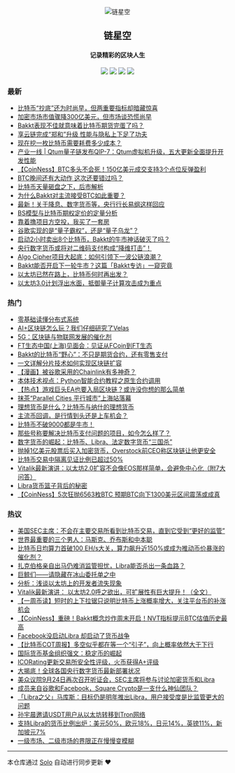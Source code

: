 <p align="center"><img alt="链星空" src="https://static.b3log.org/images/brand/solo-32.png"></p><h2 align="center">
链星空
</h2>

<h4 align="center">记录精彩的区块人生</h4>
<p align="center"><a title="链星空" target="_blank" href="https://github.com/icaurs/solo-blog"><img src="https://img.shields.io/github/last-commit/icaurs/solo-blog.svg?style=flat-square&color=FF9900"></a>
<a title="GitHub repo size in bytes" target="_blank" href="https://github.com/icaurs/solo-blog"><img src="https://img.shields.io/github/repo-size/icaurs/solo-blog.svg?style=flat-square"></a>
<a title="Solo Version" target="_blank" href="https://github.com/b3log/solo/releases"><img src="https://img.shields.io/badge/solo-3.6.5-f1e05a.svg?style=flat-square&color=blueviolet"></a>
<a title="Hits" target="_blank" href="https://github.com/b3log/hits"><img src="https://hits.b3log.org/icaurs/solo-blog.svg"></a></p>

### 最新

* [比特币“抄底”还为时尚早，但两重要指标却暗藏惊喜](https://btstar.xyz/solo/articles/2019/09/26/1569467737421.html)
* [加密市场市值骤降300亿美元，但市场谈恐慌尚早](https://btstar.xyz/solo/articles/2019/09/26/1569467660857.html)
* [Bakkt表现不佳就意味着比特币期货完蛋了吗？](https://btstar.xyz/solo/articles/2019/09/26/1569467495367.html)
* [享云链完成“郑和”升级 性能与隐私上下足了功夫](https://btstar.xyz/solo/articles/2019/09/26/1569467432171.html)
* [现在挖一枚比特币需要耗费多少成本？](https://btstar.xyz/solo/articles/2019/09/26/1569467359199.html)
* [产业一线 | Qtum量子链发布QIP-7：Qtum虚拟机升级，五大更新全面提升开发性能](https://btstar.xyz/solo/articles/2019/09/25/1569422784546.html)
* [【CoinNess】BTC多头不会死！150亿美元成交支持3个点位反弹盈利](https://btstar.xyz/solo/articles/2019/09/25/1569422586727.html)
* [BTC晚间还有大动作  这次还要错过吗？](https://btstar.xyz/solo/articles/2019/09/25/1569422467571.html)
* [比特币天量砸盘之下，后市解析](https://btstar.xyz/solo/articles/2019/09/25/1569422303628.html)
* [为什么Bakkt对主流接受BTC如此重要？](https://btstar.xyz/solo/articles/2019/09/24/1569305021069.html)
* [最新！关于降息、数字货币等，央行行长易纲这样回应](https://btstar.xyz/solo/articles/2019/09/24/1569304968566.html)
* [BS模型与比特币期权定价的定量分析](https://btstar.xyz/solo/articles/2019/09/24/1569304900224.html)
* [靠着撸项目方空投，我买了一套房](https://btstar.xyz/solo/articles/2019/09/24/1569304378439.html)
* [谷歌实现的是“量子霸权”，还是“量子乌龙”？](https://btstar.xyz/solo/articles/2019/09/23/1569248235230.html)
* [启动2小时卖出8个比特币，Bakkt的牛市神话破灭了吗？](https://btstar.xyz/solo/articles/2019/09/23/1569248076102.html)
* [央行数字货币或将对二维码支付构成“降维打击”！](https://btstar.xyz/solo/articles/2019/09/23/1569248032337.html)
* [Algo Cipher项目大起底：如何引领下一波公链浪潮？](https://btstar.xyz/solo/articles/2019/09/23/1569247931824.html)
* [Bakkt能否开启下一轮牛市？这篇「Bakkt专访」一窥究竟](https://btstar.xyz/solo/articles/2019/09/23/1569247850661.html)
* [以太坊已然在路上，比特币何时再出发？](https://btstar.xyz/solo/articles/2019/09/23/1569247787201.html)
* [以太坊3.0计划浮出水面，抵御量子计算攻击成为重点](https://btstar.xyz/solo/articles/2019/09/23/1569247561665.html)

### 热门

* [零基础读懂分布式系统](https://btstar.xyz/solo/articles/2019/09/20/1568960371036.html)
* [AI+区块链怎么玩？我们仔细研究了Velas](https://btstar.xyz/solo/articles/2019/09/20/1568964956495.html)
* [5G：区块链与物联网发展的催化剂](https://btstar.xyz/solo/articles/2019/09/20/1568962861817.html)
* [FT生态中国(上海)见面会：见证从FCoin到FT生态](https://btstar.xyz/solo/articles/2019/09/19/1568905321872.html)
* [Bakkt的比特币“野心”：不只是期货合约，还有零售支付](https://btstar.xyz/solo/articles/2019/09/21/1569069542986.html)
* [一文详解分片技术如何实现区块链扩容](https://btstar.xyz/solo/articles/2019/09/20/1568960518906.html)
* [【漫画】被谷歌采用的Chainlink有多神奇？](https://btstar.xyz/solo/articles/2019/09/20/1568959402917.html)
* [本体技术视点：Python智能合约教程之原生合约调用](https://btstar.xyz/solo/articles/2019/09/20/1568963048638.html)
* [【热点】游戏巨头EA也要入局区块链？或许没你想的那么简单](https://btstar.xyz/solo/articles/2019/09/20/1568952430823.html)
* [抹茶“Parallel Cities 平行城市”上海站落幕](https://btstar.xyz/solo/articles/2019/09/20/1568952586110.html)
* [理想货币是什么？比特币与纳什的理想货币](https://btstar.xyz/solo/articles/2019/09/21/1569069626894.html)
* [主流币回调，是行情到头还是上车机会？](https://btstar.xyz/solo/articles/2019/09/19/1568905129190.html)
* [比特币不破9000都是牛市！](https://btstar.xyz/solo/articles/2019/09/20/1568947666807.html)
* [那些号称要解决比特币支付问题的项目，如今怎么样了？](https://btstar.xyz/solo/articles/2019/09/20/1568954025874.html)
* [数字货币的崛起：比特币、Libra、法定数字货币“三国杀”](https://btstar.xyz/solo/articles/2019/09/20/1568959800977.html)
* [抛掉1亿美元股票后买入加密货币，Overstock前CEO称区块链让他更安全](https://btstar.xyz/solo/articles/2019/09/20/1568960066293.html)
* [比特币交易中隔离见证比例已超过50%](https://btstar.xyz/solo/articles/2019/09/20/1568962948667.html)
* [Vitalik最新演讲：以太坊2.0扩容不会像EOS那样简单，会避免中心化（附7大问答）](https://btstar.xyz/solo/articles/2019/09/22/1569158381949.html)
* [Libra货币篮子背后的秘密](https://btstar.xyz/solo/articles/2019/09/22/1569158125654.html)
* [【CoinNess】5次狂抛6563枚BTC 预期BTC向下1300美元区间震荡或成真](https://btstar.xyz/solo/articles/2019/09/19/1568904510723.html)

### 热议

* [美国SEC主席：不会在主要交易所看到比特币交易，直到它受到“更好的监管”](https://btstar.xyz/solo/articles/2019/09/19/1568904764614.html)
* [世界最重要的三个男人：马斯克、乔布斯和中本聪](https://btstar.xyz/solo/articles/2019/09/20/1568947543387.html)
* [比特币日均算力首破100 EH/s大关，算力飙升近150%或成为推动币价暴涨的催化剂？](https://btstar.xyz/solo/articles/2019/09/20/1568951650452.html)
* [扎克伯格亲自出马仍难消监管担忧，Libra能否杀出一条血路？](https://btstar.xyz/solo/articles/2019/09/20/1568952339760.html)
* [巨鲸们——请隐藏在冰山委托单之中](https://btstar.xyz/solo/articles/2019/09/20/1568964043437.html)
* [分析：浅谈以太坊上的开发者流失现象](https://btstar.xyz/solo/articles/2019/09/20/1568964147348.html)
* [Vitalik最新演讲： 以太坊2.0呼之欲出，可扩展性有巨大提升！（全文）](https://btstar.xyz/solo/articles/2019/09/20/1568964768265.html)
* [【一周币读】短时的上下拉锯只说明比特币上涨概率增大，关注平台币的补涨机会](https://btstar.xyz/solo/articles/2019/09/20/1568990342739.html)
* [【CoinNess】重磅！Bakkt概念炒作周末开启！NVT指标提示BTC估值历史最高](https://btstar.xyz/solo/articles/2019/09/20/1568990397835.html)
* [Facebook没启动Libra 却启动了货币战争](https://btstar.xyz/solo/articles/2019/09/20/1568990752866.html)
* [【比特币COT周报】多空似乎都在等一个“引子”，向上概率依然大于下行](https://btstar.xyz/solo/articles/2019/09/21/1569032012965.html)
* [国际货币基金组织强文：稳定币的崛起](https://btstar.xyz/solo/articles/2019/09/21/1569032130327.html)
* [ICORating更新交易所安全性评级，火币获得A+评级](https://btstar.xyz/solo/articles/2019/09/21/1569032536171.html)
* [大揭底！全球各国央行数字货币最新部署状况](https://btstar.xyz/solo/articles/2019/09/21/1569032721484.html)
* [美众议院9月24日再次召开听证会，SEC主席将参与讨论加密货币和Libra](https://btstar.xyz/solo/articles/2019/09/21/1569032798846.html)
* [成员来自谷歌和Facebook，Square Crypto是一支什么神仙团队？](https://btstar.xyz/solo/articles/2019/09/21/1569032979403.html)
* [「Libra之父」马库斯：目标仍是明年推出Libra，用户接受度是比监管更大的问题](https://btstar.xyz/solo/articles/2019/09/21/1569033147584.html)
* [孙宇晨邀请USDT用户从以太坊转移到Tron网络](https://btstar.xyz/solo/articles/2019/09/21/1569033215352.html)
* [支持Libra的货币比例出炉：美元50%，欧元18%，日元14%，英镑11%，新加坡元7%](https://btstar.xyz/solo/articles/2019/09/21/1569033262075.html)
* [一级市场、二级市场的界限正在慢慢变模糊](https://btstar.xyz/solo/articles/2019/09/21/1569033369879.html)

---

本仓库通过 [Solo](https://github.com/b3log/solo) 自动进行同步更新 ❤️ 